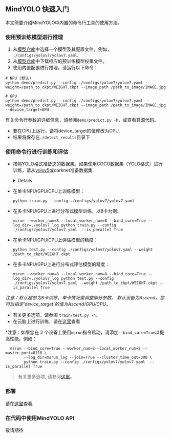 ## MindYOLO 快速入门

本文简要介绍MindYOLO中内置的命令行工具的使用方法。

### 使用预训练模型进行推理

1. 从[模型仓库](benchmark_results.md)中选择一个模型及其配置文件，例如， `./configs/yolov7/yolov7.yaml`.
2. 从[模型仓库](benchmark_results.md)中下载相应的预训练模型权重文件。
3. 使用内置配置进行推理，请运行以下命令：

```shell
# NPU (默认)
python demo/predict.py --config ./configs/yolov7/yolov7.yaml --weight=/path_to_ckpt/WEIGHT.ckpt --image_path /path_to_image/IMAGE.jpg

# GPU
python demo/predict.py --config ./configs/yolov7/yolov7.yaml --weight=/path_to_ckpt/WEIGHT.ckpt --image_path /path_to_image/IMAGE.jpg --device_target=GPU
```

有关命令行参数的详细信息，请参阅`demo/predict.py -h`，或查看其[源代码](https://github.com/mindspore-lab/mindyolo/blob/master/deploy/predict.py)。

* 要在CPU上运行，请将device_target的值修改为CPU.
* 结果将保存在`./detect_results`目录下

### 使用命令行进行训练和评估

* 按照YOLO格式准备您的数据集。如果使用COCO数据集（YOLO格式）进行训练，请从[yolov5](https://github.com/ultralytics/yolov5)或darknet准备数据集.
  
  <details onclose>

  ```text
    coco/
      {train,val}2017.txt
      annotations/
        instances_{train,val}2017.json
      images/
        {train,val}2017/
            00000001.jpg
            ...
            # image files that are mentioned in the corresponding train/val2017.txt
      labels/
        {train,val}2017/
            00000001.txt
            ...
            # label files that are mentioned in the corresponding train/val2017.txt
  ```
  </details>

* 在单卡NPU/GPU/CPU上训练模型：
  ```shell
  python train.py --config ./configs/yolov7/yolov7.yaml 
  ```
* 在多卡NPU/GPU上进行分布式模型训练，以8卡为例:
  ```shell
  msrun --worker_num=8 --local_worker_num=8 --bind_core=True --log_dir=./yolov7_log python train.py --config ./configs/yolov7/yolov7.yaml  --is_parallel True
  ```
* 在单卡NPU/GPU/CPU上评估模型的精度：
  ```shell
  python test.py --config ./configs/yolov7/yolov7.yaml --weight /path_to_ckpt/WEIGHT.ckpt
  ```
* 在多卡NPU/GPU上进行分布式评估模型的精度：
  ```shell
  msrun --worker_num=8 --local_worker_num=8 --bind_core=True --log_dir=./yolov7_log python test.py --config ./configs/yolov7/yolov7.yaml --weight /path_to_ckpt/WEIGHT.ckpt --is_parallel True
  ```
  
*注意：默认超参为8卡训练，单卡情况需调整部分参数。 默认设备为Ascend，您可以指定'device_target'的值为Ascend/GPU/CPU。*
* 有关更多选项，请参阅 `train/test.py -h`.
* 在云脑上进行训练，请在[这里](./tutorials/cloud/modelarts_CN.md)查看

*注意：如果您在 2 个设备上使用`msrun`指令启动，请添加`--bind_core=True`以提高性能。例如：
```
  msrun --bind_core=True --worker_num=2--local_worker_num=2 --master_port=8118 \
        --log_dir=msrun_log --join=True --cluster_time_out=300 \
        python train.py --config ./configs/yolov7/yolov7.yaml  --is_parallel True
```
> 有关更多选项, 请参阅[这里](https://www.mindspore.cn/tutorials/experts/zh-CN/r2.3.1/parallel/startup_method.html)。

### 部署

请在[这里](./deploy/README.md)查看.


### 在代码中使用MindYOLO API


敬请期待



